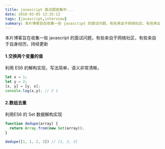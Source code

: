 ```yaml
---
title: javascript 面试题收集中...
date: 2018-03-05 13:35:13
tags: [javascript,interview]
summary: 本片博客旨在收集一些 javascript 的面试问题，有些来自于网络社区，有些来自于自身经历，持续更新
---
```

本片博客旨在收集一些 javascript 的面试问题，有些来自于网络社区，有些来自于自身经历，持续更新
#### 1.交换两个变量的值
利用 ES6 的解构实现，写法简单，语义非常清晰。
``` javascript
let x = 1;
let y = 2;
[x, y] = [y, x];
console.log(x,y); // 2 1
```

#### 2.数组去重
利用ES6 的 Set 数据解构实现
``` javascript
function dedupe(array) {
  return Array.from(new Set(array));
}

dedupe([1, 1, 2, 3]) // [1, 2, 3]
```
